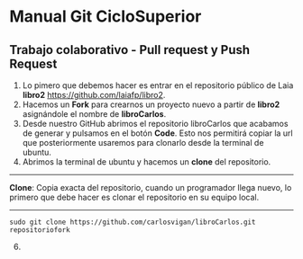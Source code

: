 # Manual Git CicloSuperior
## Trabajo colaborativo - Pull request y Push Request
1. Lo pimero que debemos hacer es entrar en el repositorio público de Laia **libro2** https://github.com/laiafp/libro2.
2. Hacemos un **Fork** para crearnos un proyecto nuevo a partir de **libro2** asignándole el nombre de **libroCarlos**.
3. Desde nuestro GitHub abrimos el repositorio libroCarlos que acabamos de generar y pulsamos en el botón **Code**. Esto nos permitirá copiar la url que posteriormente usaremos para clonarlo desde la terminal de ubuntu.
5. Abrimos la terminal de ubuntu y hacemos un **clone** del repositorio.<br />
 ***
 **Clone**: Copia exacta del repositorio, cuando un programador llega nuevo, lo primero que debe hacer es clonar el repositorio en su equipo local.
 ***
```
sudo git clone https://github.com/carlosvigan/libroCarlos.git repositoriofork
```
6.

